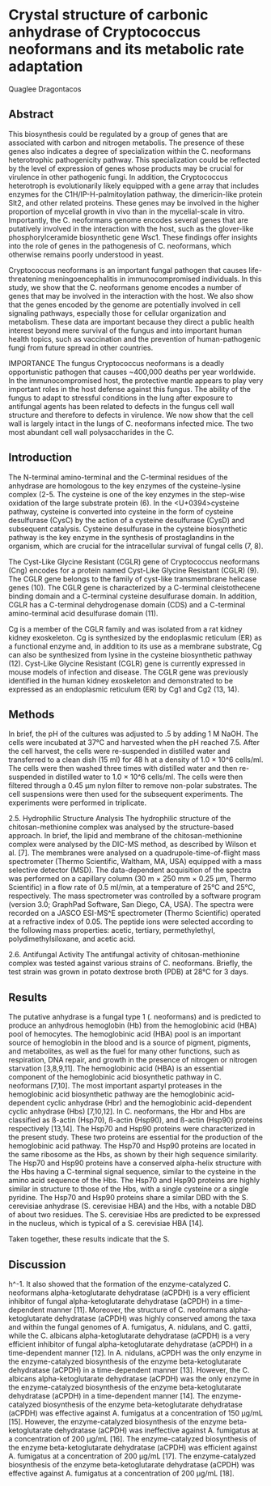 # Crystal structure of carbonic anhydrase of Cryptococcus neoformans and its metabolic rate adaptation
Quaglee Dragontacos


## Abstract
This biosynthesis could be regulated by a group of genes that are associated with carbon and nitrogen metabolis. The presence of these genes also indicates a degree of specialization within the C. neoformans heterotrophic pathogenicity pathway. This specialization could be reflected by the level of expression of genes whose products may be crucial for virulence in other pathogenic fungi. In addition, the Cryptococcus heterotroph is evolutionarily likely equipped with a gene array that includes enzymes for the C1H/IP-H-palmitoylation pathway, the dimericin-like protein Slt2, and other related proteins. These genes may be involved in the higher proportion of mycelial growth in vivo than in the mycelial-scale in vitro. Importantly, the C. neoformans genome encodes several genes that are putatively involved in the interaction with the host, such as the glover-like phosphorylceramide biosynthetic gene Wsc1. These findings offer insights into the role of genes in the pathogenesis of C. neoformans, which otherwise remains poorly understood in yeast.

Cryptococcus neoformans is an important fungal pathogen that causes life-threatening meningoencephalitis in immunocompromised individuals. In this study, we show that the C. neoformans genome encodes a number of genes that may be involved in the interaction with the host. We also show that the genes encoded by the genome are potentially involved in cell signaling pathways, especially those for cellular organization and metabolism. These data are important because they direct a public health interest beyond mere survival of the fungus and into important human health topics, such as vaccination and the prevention of human-pathogenic fungi from future spread in other countries.

IMPORTANCE The fungus Cryptococcus neoformans is a deadly opportunistic pathogen that causes ~400,000 deaths per year worldwide. In the immunocompromised host, the protective mantle appears to play very important roles in the host defense against this fungus. The ability of the fungus to adapt to stressful conditions in the lung after exposure to antifungal agents has been related to defects in the fungus cell wall structure and therefore to defects in virulence. We now show that the cell wall is largely intact in the lungs of C. neoformans infected mice. The two most abundant cell wall polysaccharides in the C.


## Introduction
The N-terminal amino-terminal and the C-terminal residues of the anhydrase are homologous to the key enzymes of the cysteine-lysine complex (2-5. The cysteine is one of the key enzymes in the step-wise oxidation of the large substrate protein (6). In the <U+0394>cysteine pathway, cysteine is converted into cysteine in the form of cysteine desulfurase (CysC) by the action of a cysteine desulfurase (CysD) and subsequent catalysis. Cysteine desulfurase in the cysteine biosynthetic pathway is the key enzyme in the synthesis of prostaglandins in the organism, which are crucial for the intracellular survival of fungal cells (7, 8).

The Cyst-Like Glycine Resistant (CGLR) gene of Cryptococcus neoformans (Cng) encodes for a protein named Cyst-Like Glycine Resistant (CGLR) (9). The CGLR gene belongs to the family of cyst-like transmembrane helicase genes (10). The CGLR gene is characterized by a C-terminal cleistothecene binding domain and a C-terminal cysteine desulfurase domain. In addition, CGLR has a C-terminal dehydrogenase domain (CDS) and a C-terminal amino-terminal acid desulfurase domain (11).

Cg is a member of the CGLR family and was isolated from a rat kidney kidney exoskeleton. Cg is synthesized by the endoplasmic reticulum (ER) as a functional enzyme and, in addition to its use as a membrane substrate, Cg can also be synthesized from lysine in the cysteine biosynthetic pathway (12). Cyst-Like Glycine Resistant (CGLR) gene is currently expressed in mouse models of infection and disease. The CGLR gene was previously identified in the human kidney exoskeleton and demonstrated to be expressed as an endoplasmic reticulum (ER) by Cg1 and Cg2 (13, 14).


## Methods
In brief, the pH of the cultures was adjusted to .5 by adding 1 M NaOH. The cells were incubated at 37°C and harvested when the pH reached 7.5. After the cell harvest, the cells were re-suspended in distilled water and transferred to a clean dish (15 ml) for 48 h at a density of 1.0 × 10^6 cells/ml. The cells were then washed three times with distilled water and then re-suspended in distilled water to 1.0 × 10^6 cells/ml. The cells were then filtered through a 0.45 µm nylon filter to remove non-polar substrates. The cell suspensions were then used for the subsequent experiments. The experiments were performed in triplicate.

2.5. Hydrophilic Structure Analysis
The hydrophilic structure of the chitosan-methionine complex was analysed by the structure-based approach. In brief, the lipid and membrane of the chitosan-methionine complex were analysed by the DIC-MS method, as described by Wilson et al. [7]. The membranes were analysed on a quadrupole-time-of-flight mass spectrometer (Thermo Scientific, Waltham, MA, USA) equipped with a mass selective detector (MSD). The data-dependent acquisition of the spectra was performed on a capillary column (30 m × 250 mm × 0.25 µm, Thermo Scientific) in a flow rate of 0.5 ml/min, at a temperature of 25°C and 25°C, respectively. The mass spectrometer was controlled by a software program (version 3.0; GraphPad Software, San Diego, CA, USA). The spectra were recorded on a JASCO ESI-MS^E spectrometer (Thermo Scientific) operated at a refractive index of 0.05. The peptide ions were selected according to the following mass properties: acetic, tertiary, permethylethyl, polydimethylsiloxane, and acetic acid.

2.6. Antifungal Activity
The antifungal activity of chitosan-methionine complex was tested against various strains of C. neoformans. Briefly, the test strain was grown in potato dextrose broth (PDB) at 28°C for 3 days.


## Results

The putative anhydrase is a fungal type 1 (. neoformans) and is predicted to produce an anhydrous hemoglobin (Hb) from the hemoglobinic acid (HBA) pool of hemocytes. The hemoglobinic acid (HBA) pool is an important source of hemoglobin in the blood and is a source of pigment, pigments, and metabolites, as well as the fuel for many other functions, such as respiration, DNA repair, and growth in the presence of nitrogen or nitrogen starvation [3,8,9,11]. The hemoglobinic acid (HBA) is an essential component of the hemoglobinic acid biosynthetic pathway in C. neoformans [7,10]. The most important aspartyl proteases in the hemoglobinic acid biosynthetic pathway are the hemoglobinic acid-dependent cyclic anhydrase (Hbr) and the hemoglobinic acid-dependent cyclic anhydrase (Hbs) [7,10,12]. In C. neoformans, the Hbr and Hbs are classified as ß-actin (Hsp70), ß-actin (Hsp90), and ß-actin (Hsp90) proteins respectively [13,14]. The Hsp70 and Hsp90 proteins were characterized in the present study. These two proteins are essential for the production of the hemoglobinic acid pathway. The Hsp70 and Hsp90 proteins are located in the same ribosome as the Hbs, as shown by their high sequence similarity. The Hsp70 and Hsp90 proteins have a conserved alpha-helix structure with the Hbs having a C-terminal signal sequence, similar to the cysteine in the amino acid sequence of the Hbs. The Hsp70 and Hsp90 proteins are highly similar in structure to those of the Hbs, with a single cysteine or a single pyridine. The Hsp70 and Hsp90 proteins share a similar DBD with the S. cerevisiae anhydrase (S. cerevisiae HBA) and the Hbs, with a notable DBD of about two residues. The S. cerevisiae Hbs are predicted to be expressed in the nucleus, which is typical of a S. cerevisiae HBA [14].

Taken together, these results indicate that the S.


## Discussion
 h^-1. It also showed that the formation of the enzyme-catalyzed C. neoformans alpha-ketoglutarate dehydratase (aCPDH) is a very efficient inhibitor of fungal alpha-ketoglutarate dehydratase (aCPDH) in a time-dependent manner [11]. Moreover, the structure of C. neoformans alpha-ketoglutarate dehydratase (aCPDH) was highly conserved among the taxa and within the fungal genomes of A. fumigatus, A. nidulans, and C. gattii, while the C. albicans alpha-ketoglutarate dehydratase (aCPDH) is a very efficient inhibitor of fungal alpha-ketoglutarate dehydratase (aCPDH) in a time-dependent manner [12]. In A. nidulans, aCPDH was the only enzyme in the enzyme-catalyzed biosynthesis of the enzyme beta-ketoglutarate dehydratase (aCPDH) in a time-dependent manner [13]. However, the C. albicans alpha-ketoglutarate dehydratase (aCPDH) was the only enzyme in the enzyme-catalyzed biosynthesis of the enzyme beta-ketoglutarate dehydratase (aCPDH) in a time-dependent manner [14]. The enzyme-catalyzed biosynthesis of the enzyme beta-ketoglutarate dehydratase (aCPDH) was effective against A. fumigatus at a concentration of 150 µg/mL [15]. However, the enzyme-catalyzed biosynthesis of the enzyme beta-ketoglutarate dehydratase (aCPDH) was ineffective against A. fumigatus at a concentration of 200 µg/mL [16]. The enzyme-catalyzed biosynthesis of the enzyme beta-ketoglutarate dehydratase (aCPDH) was efficient against A. fumigatus at a concentration of 200 µg/mL [17]. The enzyme-catalyzed biosynthesis of the enzyme beta-ketoglutarate dehydratase (aCPDH) was effective against A. fumigatus at a concentration of 200 µg/mL [18].
